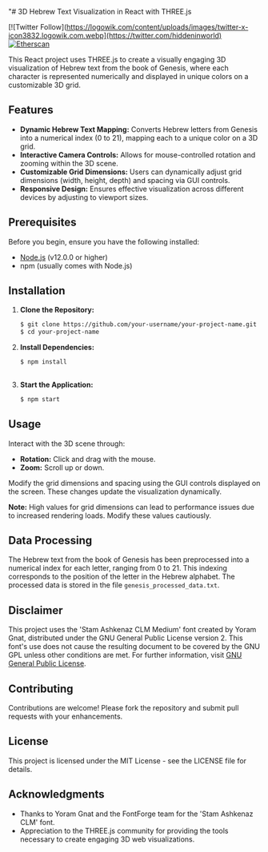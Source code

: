 "# 3D Hebrew Text Visualization in React with THREE.js

[![Twitter Follow](https://logowik.com/content/uploads/images/twitter-x-icon3832.logowik.com.webp](https://twitter.com/hiddeninworld)
[![Etherscan](https://img.shields.io/badge/etherscan-your_eth_domain-blue.svg)](https://etherscan.io/address/0xbc7b2461bfaa2fb47bd8f632d0c797c3bfd93b93)

This React project uses THREE.js to create a visually engaging 3D visualization of Hebrew text from the book of Genesis, where each character is represented numerically and displayed in unique colors on a customizable 3D grid.

## Features

- **Dynamic Hebrew Text Mapping:** Converts Hebrew letters from Genesis into a numerical index (0 to 21), mapping each to a unique color on a 3D grid.
- **Interactive Camera Controls:** Allows for mouse-controlled rotation and zooming within the 3D scene.
- **Customizable Grid Dimensions:** Users can dynamically adjust grid dimensions (width, height, depth) and spacing via GUI controls.
- **Responsive Design:** Ensures effective visualization across different devices by adjusting to viewport sizes.

## Prerequisites

Before you begin, ensure you have the following installed:
- [Node.js](https://nodejs.org/) (v12.0.0 or higher)
- npm (usually comes with Node.js)

## Installation

1. **Clone the Repository:**
   ```sh
   $ git clone https://github.com/your-username/your-project-name.git
   $ cd your-project-name


2. **Install Dependencies:**
   ```sh
   $ npm install
  
3. **Start the Application:**
   ```sh
   $ npm start
   
## Usage

Interact with the 3D scene through:

- **Rotation:** Click and drag with the mouse.
- **Zoom:** Scroll up or down.

Modify the grid dimensions and spacing using the GUI controls displayed on the screen. These changes update the visualization dynamically.

**Note:** High values for grid dimensions can lead to performance issues due to increased rendering loads. Modify these values cautiously.

## Data Processing

The Hebrew text from the book of Genesis has been preprocessed into a numerical index for each letter, ranging from 0 to 21. This indexing corresponds to the position of the letter in the Hebrew alphabet. The processed data is stored in the file `genesis_processed_data.txt`.

## Disclaimer

This project uses the 'Stam Ashkenaz CLM Medium' font created by Yoram Gnat, distributed under the GNU General Public License version 2. This font's use does not cause the resulting document to be covered by the GNU GPL unless other conditions are met. For further information, visit [GNU General Public License](http://www.gnu.org/licenses/gpl.html).

## Contributing

Contributions are welcome! Please fork the repository and submit pull requests with your enhancements.

## License

This project is licensed under the MIT License - see the LICENSE file for details.

## Acknowledgments

- Thanks to Yoram Gnat and the FontForge team for the 'Stam Ashkenaz CLM' font.
- Appreciation to the THREE.js community for providing the tools necessary to create engaging 3D web visualizations.


  
